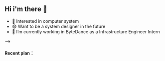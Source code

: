 ## Hi i'm there 👋
<!-- **hhubibi/hhubibi** is a ✨ _special_ ✨ repository because its `README.md` (this file) appears on your GitHub profile. -->



<!-- 
<!-- - 🔭 I’m currently working on ...
- 🌱 I’m currently learning ...
- 👯 I’m looking to collaborate on ...
- 🤔 I’m looking for help with ...
- 💬 Ask me about ...
- 📫 How to reach me: ...
- 😄 Pronouns: ...
- ⚡ Fun fact: ... -->

- 🌱 Interested in computer system
- 😄 Want to be a system designer in the future
- 🔭 I’m currently working in ByteDance as a Infrastructure Engineer Intern
<!-- 
<img align="right" src="https://github-readme-stats.vercel.app/api?username=hhubibi&show_icons=true&icon_color=CE1D2D&text_color=718096&bg_color=ffffff&hide_title=true" /> --> -->

#### Recent plan：
<!-- - [ ] Finish MIT 6.S081 labs
- [ ] CMU 15-445
- [ ] MIT 6.824
- [x] Look for a system internship -->
